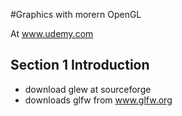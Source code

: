 #Graphics with morern OpenGL

At www.udemy.com

## Section 1 Introduction

* download glew at sourceforge
* downloads glfw from www.glfw.org

